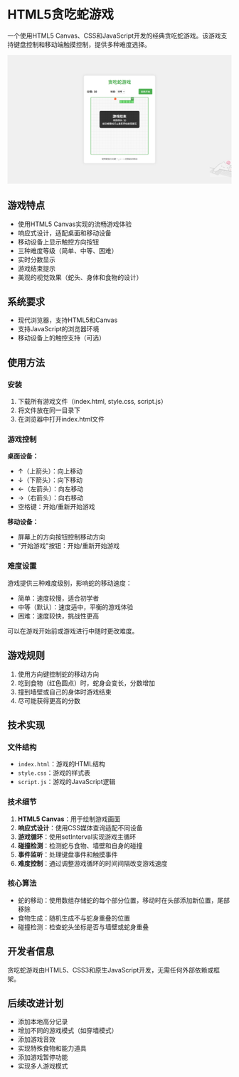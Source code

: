 # HTML5贪吃蛇游戏

一个使用HTML5 Canvas、CSS和JavaScript开发的经典贪吃蛇游戏。该游戏支持键盘控制和移动端触摸控制，提供多种难度选择。

![贪吃蛇游戏截图](游戏截图.png)

## 游戏特点

- 使用HTML5 Canvas实现的流畅游戏体验
- 响应式设计，适配桌面和移动设备
- 移动设备上显示触控方向按钮
- 三种难度等级（简单、中等、困难）
- 实时分数显示
- 游戏结束提示
- 美观的视觉效果（蛇头、身体和食物的设计）

## 系统要求

- 现代浏览器，支持HTML5和Canvas
- 支持JavaScript的浏览器环境
- 移动设备上的触控支持（可选）

## 使用方法

### 安装

1. 下载所有游戏文件（index.html, style.css, script.js）
2. 将文件放在同一目录下
3. 在浏览器中打开index.html文件

### 游戏控制

**桌面设备：**
- ↑（上箭头）：向上移动
- ↓（下箭头）：向下移动
- ←（左箭头）：向左移动
- →（右箭头）：向右移动
- 空格键：开始/重新开始游戏

**移动设备：**
- 屏幕上的方向按钮控制移动方向
- "开始游戏"按钮：开始/重新开始游戏

### 难度设置

游戏提供三种难度级别，影响蛇的移动速度：
- 简单：速度较慢，适合初学者
- 中等（默认）：速度适中，平衡的游戏体验
- 困难：速度较快，挑战性更高

可以在游戏开始前或游戏进行中随时更改难度。

## 游戏规则

1. 使用方向键控制蛇的移动方向
2. 吃到食物（红色圆点）时，蛇身会变长，分数增加
3. 撞到墙壁或自己的身体时游戏结束
4. 尽可能获得更高的分数

## 技术实现

### 文件结构

- `index.html`：游戏的HTML结构
- `style.css`：游戏的样式表
- `script.js`：游戏的JavaScript逻辑

### 技术细节

1. **HTML5 Canvas**：用于绘制游戏画面
2. **响应式设计**：使用CSS媒体查询适配不同设备
3. **游戏循环**：使用setInterval实现游戏主循环
4. **碰撞检测**：检测蛇与食物、墙壁和自身的碰撞
5. **事件监听**：处理键盘事件和触摸事件
6. **难度控制**：通过调整游戏循环的时间间隔改变游戏速度

### 核心算法

- 蛇的移动：使用数组存储蛇的每个部分位置，移动时在头部添加新位置，尾部移除
- 食物生成：随机生成不与蛇身重叠的位置
- 碰撞检测：检查蛇头坐标是否与墙壁或蛇身重叠

## 开发者信息

贪吃蛇游戏由HTML5、CSS3和原生JavaScript开发，无需任何外部依赖或框架。

## 后续改进计划

- 添加本地高分记录
- 增加不同的游戏模式（如穿墙模式）
- 添加游戏音效
- 实现特殊食物和能力道具
- 添加游戏暂停功能
- 实现多人游戏模式